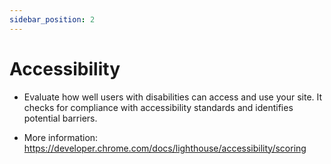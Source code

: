 ```yaml
---
sidebar_position: 2
---
```


# Accessibility

- Evaluate how well users with disabilities can access and use your site. It checks for compliance with accessibility standards and identifies potential barriers.

- More information: https://developer.chrome.com/docs/lighthouse/accessibility/scoring